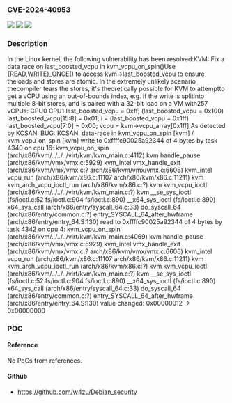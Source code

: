 ### [CVE-2024-40953](https://cve.mitre.org/cgi-bin/cvename.cgi?name=CVE-2024-40953)
![](https://img.shields.io/static/v1?label=Product&message=Linux&color=blue)
![](https://img.shields.io/static/v1?label=Version&message=217ece6129f2%3C%2011a772d5376a%20&color=brighgreen)
![](https://img.shields.io/static/v1?label=Vulnerability&message=n%2Fa&color=brighgreen)

### Description

In the Linux kernel, the following vulnerability has been resolved:KVM: Fix a data race on last_boosted_vcpu in kvm_vcpu_on_spin()Use {READ,WRITE}_ONCE() to access kvm->last_boosted_vcpu to ensure theloads and stores are atomic.  In the extremely unlikely scenario thecompiler tears the stores, it's theoretically possible for KVM to attemptto get a vCPU using an out-of-bounds index, e.g. if the write is splitinto multiple 8-bit stores, and is paired with a 32-bit load on a VM with257 vCPUs:  CPU0                              CPU1  last_boosted_vcpu = 0xff;                                    (last_boosted_vcpu = 0x100)                                    last_boosted_vcpu[15:8] = 0x01;  i = (last_boosted_vcpu = 0x1ff)                                    last_boosted_vcpu[7:0] = 0x00;  vcpu = kvm->vcpu_array[0x1ff];As detected by KCSAN:  BUG: KCSAN: data-race in kvm_vcpu_on_spin [kvm] / kvm_vcpu_on_spin [kvm]  write to 0xffffc90025a92344 of 4 bytes by task 4340 on cpu 16:  kvm_vcpu_on_spin (arch/x86/kvm/../../../virt/kvm/kvm_main.c:4112) kvm  handle_pause (arch/x86/kvm/vmx/vmx.c:5929) kvm_intel  vmx_handle_exit (arch/x86/kvm/vmx/vmx.c:?		 arch/x86/kvm/vmx/vmx.c:6606) kvm_intel  vcpu_run (arch/x86/kvm/x86.c:11107 arch/x86/kvm/x86.c:11211) kvm  kvm_arch_vcpu_ioctl_run (arch/x86/kvm/x86.c:?) kvm  kvm_vcpu_ioctl (arch/x86/kvm/../../../virt/kvm/kvm_main.c:?) kvm  __se_sys_ioctl (fs/ioctl.c:52 fs/ioctl.c:904 fs/ioctl.c:890)  __x64_sys_ioctl (fs/ioctl.c:890)  x64_sys_call (arch/x86/entry/syscall_64.c:33)  do_syscall_64 (arch/x86/entry/common.c:?)  entry_SYSCALL_64_after_hwframe (arch/x86/entry/entry_64.S:130)  read to 0xffffc90025a92344 of 4 bytes by task 4342 on cpu 4:  kvm_vcpu_on_spin (arch/x86/kvm/../../../virt/kvm/kvm_main.c:4069) kvm  handle_pause (arch/x86/kvm/vmx/vmx.c:5929) kvm_intel  vmx_handle_exit (arch/x86/kvm/vmx/vmx.c:?			arch/x86/kvm/vmx/vmx.c:6606) kvm_intel  vcpu_run (arch/x86/kvm/x86.c:11107 arch/x86/kvm/x86.c:11211) kvm  kvm_arch_vcpu_ioctl_run (arch/x86/kvm/x86.c:?) kvm  kvm_vcpu_ioctl (arch/x86/kvm/../../../virt/kvm/kvm_main.c:?) kvm  __se_sys_ioctl (fs/ioctl.c:52 fs/ioctl.c:904 fs/ioctl.c:890)  __x64_sys_ioctl (fs/ioctl.c:890)  x64_sys_call (arch/x86/entry/syscall_64.c:33)  do_syscall_64 (arch/x86/entry/common.c:?)  entry_SYSCALL_64_after_hwframe (arch/x86/entry/entry_64.S:130)  value changed: 0x00000012 -> 0x00000000

### POC

#### Reference
No PoCs from references.

#### Github
- https://github.com/w4zu/Debian_security

